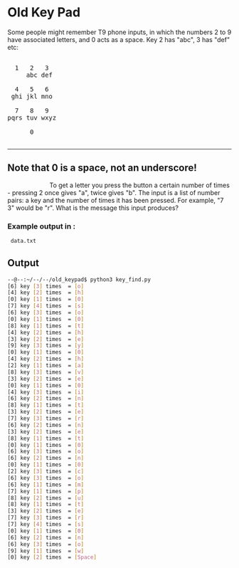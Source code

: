 # Old Key Pad

Some people might remember T9 phone inputs, in which the numbers 2 to 9 have associated letters, and 0 acts as a space. Key 2 has "abc", 3 has "def" etc:

<pre>

  1   2   3
     abc def

  4   5   6
 ghi jkl mno

  7   8   9
pqrs tuv wxyz
     
      0
      _
</pre>

--- 

## Note that 0 is a space, not an underscore!

&nbsp;&nbsp;&nbsp;&nbsp;&nbsp;&nbsp;&nbsp;&nbsp;&nbsp;&nbsp;&nbsp;&nbsp;&nbsp;&nbsp;&nbsp;&nbsp;&nbsp;&nbsp;&nbsp;&nbsp;&nbsp;&nbsp;&nbsp;&nbsp;To get a letter you press the button a certain number of times - pressing 2 once gives "a", twice gives "b".
The input is a list of number pairs: a key and the number of times it has been pressed. For example, "7 3" would be "r". What is the message this input produces?

### Example output in :
```bash
 data.txt
```

## Output
``` bash
--@--:~/--/--/old_keypad$ python3 key_find.py 
[6] key [3] times  = [o]
[4] key [2] times  = [h]
[0] key [1] times  = [0]
[7] key [4] times  = [s]
[6] key [3] times  = [o]
[0] key [1] times  = [0]
[8] key [1] times  = [t]
[4] key [2] times  = [h]
[3] key [2] times  = [e]
[9] key [3] times  = [y]
[0] key [1] times  = [0]
[4] key [2] times  = [h]
[2] key [1] times  = [a]
[8] key [3] times  = [v]
[3] key [2] times  = [e]
[0] key [1] times  = [0]
[4] key [3] times  = [i]
[6] key [2] times  = [n]
[8] key [1] times  = [t]
[3] key [2] times  = [e]
[7] key [3] times  = [r]
[6] key [2] times  = [n]
[3] key [2] times  = [e]
[8] key [1] times  = [t]
[0] key [1] times  = [0]
[6] key [3] times  = [o]
[6] key [2] times  = [n]
[0] key [1] times  = [0]
[2] key [3] times  = [c]
[6] key [3] times  = [o]
[6] key [1] times  = [m]
[7] key [1] times  = [p]
[8] key [2] times  = [u]
[8] key [1] times  = [t]
[3] key [2] times  = [e]
[7] key [3] times  = [r]
[7] key [4] times  = [s]
[0] key [1] times  = [0]
[6] key [2] times  = [n]
[6] key [3] times  = [o]
[9] key [1] times  = [w]
[0] key [2] times  = [Space]

```
